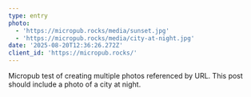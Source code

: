 ```yaml
---
type: entry
photo:
  - 'https://micropub.rocks/media/sunset.jpg'
  - 'https://micropub.rocks/media/city-at-night.jpg'
date: '2025-08-20T12:36:26.272Z'
client_id: 'https://micropub.rocks/'
---
```

Micropub test of creating multiple photos referenced by URL. This post should include a photo of a city at night.
